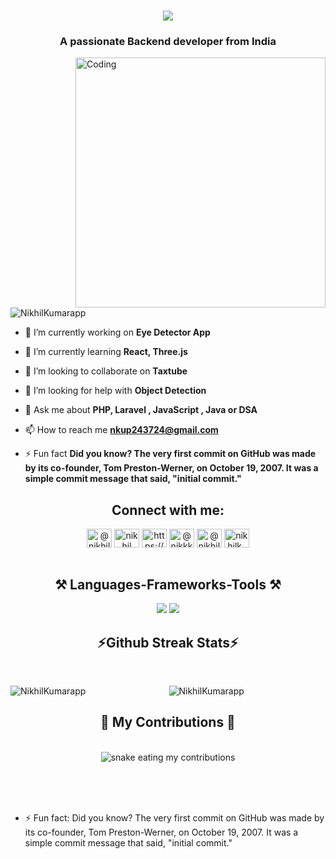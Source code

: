 <h1 align="center">
    <img src="https://readme-typing-svg.herokuapp.com/?font=Righteous&size=35&center=true&vCenter=true&width=500&height=70&duration=4000&lines=Hi+There!+👋;+I'm+Nikhil+Kumar!;" />
</h1>
<h3 align="center">A passionate Backend developer from India</h3>
<img align="right" alt="Coding" width="400" src="https://cdn.dribbble.com/users/1162077/screenshots/3848914/programmer.gif">

<p align="left"> <img src="https://komarev.com/ghpvc/?username=NikhilKumarapp&label=Profile%20views&color=0e75b6&style=flat" alt="NikhilKumarapp" /> </p>

- 🔭 I’m currently working on **Eye Detector App**

- 🌱 I’m currently learning **React, Three.js**

- 👯 I’m looking to collaborate on **Taxtube**

- 🤝 I’m looking for help with **Object Detection**

- 💬 Ask me about **PHP, Laravel , JavaScript , Java or DSA**

- 📫 How to reach me **nkup243724@gmail.com**

- ⚡ Fun fact **Did you know? The very first commit on GitHub was made by its co-founder, Tom Preston-Werner, on October 19, 2007. It was a simple commit message that said, "initial commit."**

<h2 align="center">Connect with me:</h2>
<div align="center">
<a href="https://twitter.com/@nikhils0538499" target="blank"><img align="center" src="https://raw.githubusercontent.com/rahuldkjain/github-profile-readme-generator/master/src/images/icons/Social/twitter.svg" alt="@nikhils0538499" height="30" width="40" /></a>
<a href="https://linkedin.com/in/nikhil kumar" target="blank"><img align="center" src="https://raw.githubusercontent.com/rahuldkjain/github-profile-readme-generator/master/src/images/icons/Social/linked-in-alt.svg" alt="nikhil kumar" height="30" width="40" /></a>
<a href="https://stackoverflow.com/users/https://stackoverflow.com/users/25370036/nikhil-kumar" target="blank"><img align="center" src="https://raw.githubusercontent.com/rahuldkjain/github-profile-readme-generator/master/src/images/icons/Social/stack-overflow.svg" alt="https://stackoverflow.com/users/25370036/nikhil-kumar" height="30" width="40" /></a>
<a href="https://instagram.com/@nikkk_7777777" target="blank"><img align="center" src="https://raw.githubusercontent.com/rahuldkjain/github-profile-readme-generator/master/src/images/icons/Social/instagram.svg" alt="@nikkk_7777777" height="30" width="40" /></a>
<a href="https://medium.com/@nikhilk.appincuba" target="blank"><img align="center" src="https://raw.githubusercontent.com/rahuldkjain/github-profile-readme-generator/master/src/images/icons/Social/medium.svg" alt="@nikhilk.appincuba" height="30" width="40" /></a>
<a href="https://www.hackerrank.com/nikhilk_appincu1" target="blank"><img align="center" src="https://raw.githubusercontent.com/rahuldkjain/github-profile-readme-generator/master/src/images/icons/Social/hackerrank.svg" alt="nikhilk_appincu1" height="30" width="40" /></a>
</div><br>
<h2 align="center">⚒️ Languages-Frameworks-Tools ⚒️</h2>
<div align="center">
    <img src="https://skillicons.dev/icons?i=react,bootstrap,html,css,vscode,github,tailwind,git" />
    <img src="https://skillicons.dev/icons?i=nodejs,javascript,express,mongodb,c,java,mysql,postman" /><br>
</div>
<h2 align="center">⚡Github Streak Stats⚡</h2>
<br>
<div align="center">
   <p><img align="left" src="https://github-readme-stats.vercel.app/api/top-langs?username=NikhilKumarapp&show_icons=true&locale=en&layout=compact" alt="NikhilKumarapp" /></p>

<p><img align="center" src="https://github-readme-streak-stats.herokuapp.com/?user=NikhilKumarapp&" alt="NikhilKumarapp"/></p>

</div>

<div align="center">
  <h2>🐍 My Contributions 🐍</h2>
  <br>
  <img alt="snake eating my contributions" src="https://raw.githubusercontent.com/NikhilKumarapp/NikhilKumarapp/output/github-contribution-grid-snake.svg" />
  
  <br/><br/><br/>
</div>

- ⚡ Fun fact: Did you know? The very first commit on GitHub was made by its co-founder, Tom Preston-Werner, on October 19, 2007. It was a simple commit message that said, "initial commit."
